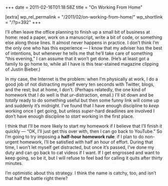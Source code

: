 +++
date = 2011-02-16T01:18:58Z
title = "On Working From Home"

[extra]
wp_rel_permalink = "/2011/02/on-working-from-home/"
wp_shortlink = "/?p=392"
+++

I’ll often leave the office planning to finish up a small bit of business at
home: read a paper, work on a manuscript, write a bit of code, or something
else along those lines. It almost never happens in practice. I don’t think I’m
the only one who has this experience — I know that my adviser has the best of
intentions, but whenever he tells me that he’ll take care of something “this
evening,” I can assume that it won’t get done. (He’s at least got a family to
go home to, while all I have is this tear-stained magazine clipping of Justin
Bieber.)

In my case, the Internet is the problem: when I’m physically at work, I do a
good job of not distracting myself every ten seconds with Twitter, blogs, and
the rest; but at home, I don’t. (Perhaps relatedly, the one kind of homework
that I do well is that _ur_-distraction, email.) I’ll sit down and be
_totally_ ready to do something useful but then some funny link will come up
and suddenly it’s midnight. I’ve found that I have enough discipline to _keep_
working once I get going, but unless _super_-hard deadlines are involved I
don’t have enough discipline to _start_ working in the first place.

I think that I’ll be more likely to start my homework if I believe that I’ll
finish it quickly — “OK, I’ll just get this over with, then I can go back to
YouTube.” So I’m going to try imposing a **half-hour homework rule**: if I
plan to do non-urgent homework, I’ll be satisfied with half an hour of effort.
During that time, I won’t let myself get distracted, but once it’s passed,
I’ve done my duty and can go back to cat videos if I want. If I get engrossed
and want to keep going, so be it, but I will refuse to feel bad for calling it
quits after thirty minutes.

I’m optimistic about this strategy. I think the name is catchy, too, and isn’t
that half the battle right there?
